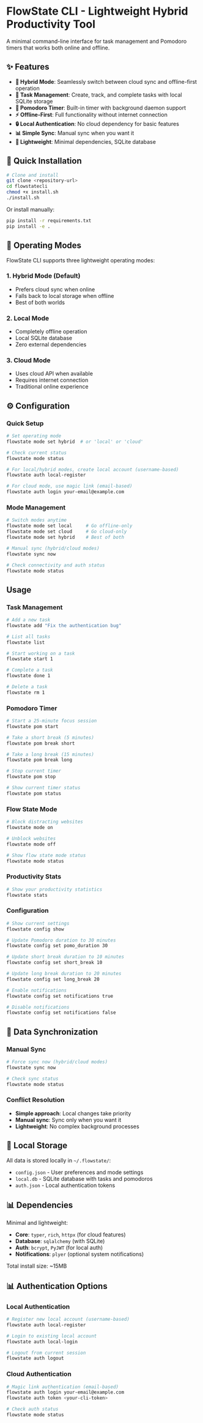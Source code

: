 # FlowState CLI - Lightweight Hybrid Productivity Tool

A minimal command-line interface for task management and Pomodoro timers that works both online and offline.

## ✨ Features

- **🔄 Hybrid Mode**: Seamlessly switch between cloud sync and offline-first operation
- **📝 Task Management**: Create, track, and complete tasks with local SQLite storage
- **🍅 Pomodoro Timer**: Built-in timer with background daemon support
- **⚡ Offline-First**: Full functionality without internet connection
- **🔒 Local Authentication**: No cloud dependency for basic features
- **📊 Simple Sync**: Manual sync when you want it
- **💾 Lightweight**: Minimal dependencies, SQLite database

## 🚀 Quick Installation

```bash
# Clone and install
git clone <repository-url>
cd flowstatecli
chmod +x install.sh
./install.sh
```

Or install manually:
```bash
pip install -r requirements.txt
pip install -e .
```

## 🎯 Operating Modes

FlowState CLI supports three lightweight operating modes:

### 1. Hybrid Mode (Default)
- Prefers cloud sync when online
- Falls back to local storage when offline
- Best of both worlds

### 2. Local Mode
- Completely offline operation
- Local SQLite database
- Zero external dependencies

### 3. Cloud Mode
- Uses cloud API when available
- Requires internet connection
- Traditional online experience

## ⚙️ Configuration

### Quick Setup
```bash
# Set operating mode
flowstate mode set hybrid  # or 'local' or 'cloud'

# Check current status
flowstate mode status

# For local/hybrid modes, create local account (username-based)
flowstate auth local-register

# For cloud mode, use magic link (email-based)
flowstate auth login your-email@example.com
```

### Mode Management
```bash
# Switch modes anytime
flowstate mode set local     # Go offline-only
flowstate mode set cloud     # Go cloud-only  
flowstate mode set hybrid    # Best of both

# Manual sync (hybrid/cloud modes)
flowstate sync now

# Check connectivity and auth status
flowstate mode status
```

## Usage

### Task Management
```bash
# Add a new task
flowstate add "Fix the authentication bug"

# List all tasks
flowstate list

# Start working on a task
flowstate start 1

# Complete a task
flowstate done 1

# Delete a task
flowstate rm 1
```

### Pomodoro Timer
```bash
# Start a 25-minute focus session
flowstate pom start

# Take a short break (5 minutes)
flowstate pom break short

# Take a long break (15 minutes)
flowstate pom break long

# Stop current timer
flowstate pom stop

# Show current timer status
flowstate pom status
```

### Flow State Mode
```bash
# Block distracting websites
flowstate mode on

# Unblock websites
flowstate mode off

# Show flow state mode status
flowstate mode status
```

### Productivity Stats
```bash
# Show your productivity statistics
flowstate stats
```

### Configuration
```bash
# Show current settings
flowstate config show

# Update Pomodoro duration to 30 minutes
flowstate config set pomo_duration 30

# Update short break duration to 10 minutes
flowstate config set short_break 10

# Update long break duration to 20 minutes
flowstate config set long_break 20

# Enable notifications
flowstate config set notifications true

# Disable notifications
flowstate config set notifications false
```

## 🔄 Data Synchronization

### Manual Sync
```bash
# Force sync now (hybrid/cloud modes)
flowstate sync now

# Check sync status
flowstate mode status
```

### Conflict Resolution
- **Simple approach**: Local changes take priority
- **Manual sync**: Sync only when you want it
- **Lightweight**: No complex background processes

## 💾 Local Storage

All data is stored locally in `~/.flowstate/`:
- `config.json` - User preferences and mode settings
- `local.db` - SQLite database with tasks and pomodoros
- `auth.json` - Local authentication tokens

## 📊 Dependencies

Minimal and lightweight:
- **Core**: `typer`, `rich`, `httpx` (for cloud features)
- **Database**: `sqlalchemy` (with SQLite)  
- **Auth**: `bcrypt`, `PyJWT` (for local auth)
- **Notifications**: `plyer` (optional system notifications)

Total install size: ~15MB

## 📊 Authentication Options

### Local Authentication
```bash
# Register new local account (username-based)
flowstate auth local-register

# Login to existing local account  
flowstate auth local-login

# Logout from current session
flowstate auth logout
```

### Cloud Authentication  
```bash
# Magic link authentication (email-based)
flowstate auth login your-email@example.com
flowstate auth token <your-cli-token>

# Check auth status
flowstate mode status
```
